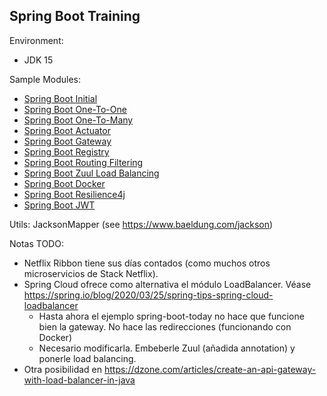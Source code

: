 
## Spring Boot Training

Environment:
+ JDK 15


Sample Modules:
- [Spring Boot Initial](spring-boot-initial/README.md)
- [Spring Boot One-To-One](spring-boot-one-to-one/README.md)
- [Spring Boot One-To-Many](spring-boot-one-to-many/README.md)
- [Spring Boot Actuator](spring-boot-actuator/README.md)
- [Spring Boot Gateway](spring-boot-gateway/README.md)
- [Spring Boot Registry](spring-boot-registry/README.md)
- [Spring Boot Routing Filtering](spring-boot-routing-filtering/README.md)
- [Spring Boot Zuul Load Balancing](spring-boot-zuul-load-balancing/README.md)
- [Spring Boot Docker](spring-boot-docker/README.md)
- [Spring Boot Resilience4j](spring-boot-resilience4j/README.md)
- [Spring Boot JWT](spring-boot-jwt/README.md)

Utils:
JacksonMapper (see https://www.baeldung.com/jackson)

Notas TODO:
+ Netflix Ribbon tiene sus días contados (como muchos otros microservicios de Stack Netflix).
+ Spring Cloud ofrece como alternativa el módulo LoadBalancer. Véase https://spring.io/blog/2020/03/25/spring-tips-spring-cloud-loadbalancer
    + Hasta ahora el ejemplo spring-boot-today no hace que funcione bien la gateway. No hace las redirecciones (funcionando con Docker)
    + Necesario modificarla. Embeberle Zuul (añadida annotation) y ponerle load balancing.
+ Otra posibilidad en https://dzone.com/articles/create-an-api-gateway-with-load-balancer-in-java
